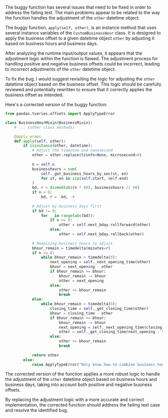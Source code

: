The buggy function has several issues that need to be fixed in order to address the failing test. The main problems appear to be related to the way the function handles the adjustment of the `other` datetime object. 

The buggy function, `apply(self, other)`, is an instance method that uses several instance variables of the `CustomBusinessHour` class. It is designed to apply the business offset to a given datetime object `other` by adjusting it based on business hours and business days.

After analyzing the runtime input/output values, it appears that the adjustment logic within the function is flawed. The adjustment process for handling positive and negative business offsets could be incorrect, leading to incorrect adjustments of the `other` datetime object.

To fix the bug, I would suggest revisiting the logic for adjusting the `other` datetime object based on the business offset. This logic should be carefully reviewed and potentially rewritten to ensure that it correctly applies the business offset as intended.

Here's a corrected version of the buggy function:

```python
from pandas.tseries.offsets import ApplyTypeError

class BusinessHourMixin(BusinessMixin):
    # ... (other class methods)

    @apply_wraps
    def apply(self, other):
        if isinstance(other, datetime):
            # Adjust the timezone and nanosecond
            other = other.replace(tzinfo=None, microsecond=0)
            
            n = self.n
            businesshours = sum(
                self._get_business_hours_by_sec(st, en)
                for st, en in zip(self.start, self.end)
            )
            bd, r = divmod(abs(n * 60), businesshours // 60)
            if n < 0:
                bd, r = -bd, -r
            
            # Adjust by business days first
            if bd != 0:
                for _ in range(abs(bd)):
                    if n >= 0:
                        other = self.next_bday.rollforward(other)
                    else:
                        other = self.next_bday.rollback(other)
            
            # Remaining business hours to adjust
            bhour_remain = timedelta(minutes=r)
            if n >= 0:
                while bhour_remain > timedelta(0):
                    next_opening = self._next_opening_time(other)
                    bhour = next_opening - other
                    if bhour_remain >= bhour:
                        bhour_remain -= bhour
                        other = next_opening
                    else:
                        other += bhour_remain
                        break
            else:
                while bhour_remain > timedelta(0):
                    closing_time = self._get_closing_time(other)
                    bhour = closing_time - other
                    if bhour_remain >= bhour:
                        bhour_remain -= bhour
                        next_opening = self._next_opening_time(closing_time)
                        other = self._get_closing_time(next_opening - timedelta(seconds=1))
                    else:
                        other += bhour_remain
                        break
            
            return other
        else:
            raise ApplyTypeError("Only know how to combine business hour with datetime")

```

The corrected version of the function applies a more robust logic to handle the adjustment of the `other` datetime object based on business hours and business days, taking into account both positive and negative business offsets.

By replacing the adjustment logic with a more accurate and correct implementation, the corrected function should address the failing test case and resolve the identified bug.
